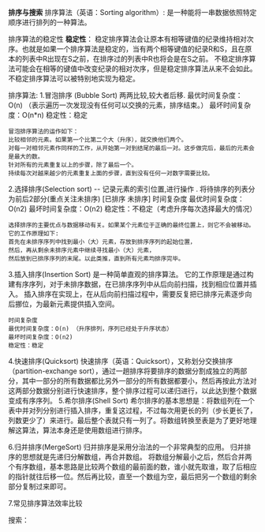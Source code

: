 **排序与搜索**
排序算法（英语：Sorting algorithm）:
    是一种能将一串数据依照特定顺序进行排列的一种算法。

排序算法的稳定性
**稳定性**：
    稳定排序算法会让原本有相等键值的纪录维持相对次序。也就是如果一个排序算法是稳定的，当有两个相等键值的纪录R和S，且在原本的列表中R出现在S之前，在排序过的列表中R也将会是在S之前。
    不稳定排序算法可能会在相等的键值中改变纪录的相对次序，但是稳定排序算法从来不会如此。不稳定排序算法可以被特别地实现为稳定。



排序算法:
1.冒泡排序 (Bubble Sort)
    两两比较,较大者后移.
    最优时间复杂度：O(n) （表示遍历一次发现没有任何可以交换的元素，排序结束。）
    最坏时间复杂度：O(n*n)
    稳定性：稳定
    
    冒泡排序算法的运作如下：
    比较相邻的元素。如果第一个比第二个大（升序），就交换他们两个。
    对每一对相邻元素作同样的工作，从开始第一对到结尾的最后一对。这步做完后，最后的元素会是最大的数。
    针对所有的元素重复以上的步骤，除了最后一个。
    持续每次对越来越少的元素重复上面的步骤，直到没有任何一对数字需要比较。
    
    
    
    
    
2.选择排序(Selection sort)
    -- 记录元素的索引位置,进行操作 .
    将待排序的列表分为前后2部分(重点关注未排序)
    [已排序    未排序]
    时间复杂度
    最优时间复杂度：O(n2)
    最坏时间复杂度：O(n2)
    稳定性：不稳定（考虑升序每次选择最大的情况）
    
    选择排序的主要优点与数据移动有关。如果某个元素位于正确的最终位置上，则它不会被移动。
    它的工作原理如下:
    首先在未排序序列中找到最小（大）元素，存放到排序序列的起始位置，
    然后，再从剩余未排序元素中继续寻找最小（大）元素，
    然后放到已排序序列的末尾。以此类推，直到所有元素均排序完毕。
    
    
3.插入排序(Insertion Sort)
    是一种简单直观的排序算法。
    它的工作原理是通过构建有序序列，对于未排序数据，在已排序序列中从后向前扫描，找到相应位置并插入。
    插入排序在实现上，在从后向前扫描过程中，需要反复把已排序元素逐步向后挪位，为最新元素提供插入空间。

    时间复杂度
    最优时间复杂度：O(n) （升序排列，序列已经处于升序状态）
    最坏时间复杂度：O(n2)
    稳定性：稳定


4.快速排序(Quicksort)
快速排序（英语：Quicksort），又称划分交换排序（partition-exchange sort），通过一趟排序将要排序的数据分割成独立的两部分，其中一部分的所有数据都比另外一部分的所有数据都要小，然后再按此方法对这两部分数据分别进行快速排序，整个排序过程可以递归进行，以此达到整个数据变成有序序列。
5.希尔排序(Shell Sort)
    希尔排序的基本思想是：将数组列在一个表中并对列分别进行插入排序，重复这过程，不过每次用更长的列（步长更长了，列数更少了）来进行。最后整个表就只有一列了。将数组转换至表是为了更好地理解这算法，算法本身还是使用数组进行排序。 
    
    
6.归并排序(MergeSort)
    归并排序是采用分治法的一个非常典型的应用。
    归并排序的思想就是先递归分解数组，再合并数组。
    将数组分解最小之后，然后合并两个有序数组，基本思路是比较两个数组的最前面的数，谁小就先取谁，取了后相应的指针就往后移一位。然后再比较，直至一个数组为空，最后把另一个数组的剩余部分复制过来即可。

7.常见排序算法效率比较

搜索：




